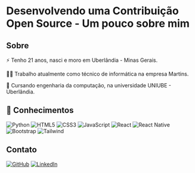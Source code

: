 # Desenvolvendo uma Contribuição Open Source - Um pouco sobre mim

## Sobre

⚡️ Tenho 21 anos, nasci e moro em Uberlândia - Minas Gerais.

👩‍💻 Trabalho atualmente como técnico de informática na empresa Martins.

📘 Cursando engenharia da computação, na universidade UNIUBE - Uberlândia.

## 🧠 Conhecimentos

![Python](https://img.shields.io/badge/python-3670A0?style=for-the-badge&logo=python&logoColor=white)
![HTML5](https://img.shields.io/badge/HTML5-E34F26?style=for-the-badge&logo=html5&logoColor=white)
![CSS3](https://img.shields.io/badge/CSS3-1572B6?style=for-the-badge&logo=css3&logoColor=white)
![JavaScript](https://img.shields.io/badge/JavaScript-F7DF1E?style=for-the-badge&logo=javascript&logoColor=black)
![React](https://img.shields.io/badge/React-1A3D4E?style=for-the-badge&logo=react&logoColor=61DAFB)
![React Native](https://img.shields.io/badge/React_Native-20232A?style=for-the-badge&logo=react&logoColor=61DAFB)
![Bootstrap](https://img.shields.io/badge/-boostrap-180136?style=for-the-badge&logo=bootstrap&labelColor=180136&logoColor=7309FF)
![Tailwind](https://img.shields.io/badge/tailwindcss-%2338B2AC.svg?style=for-the-badge&logo=tailwind-css&logoColor=white)

## Contato

[![GitHub](https://img.shields.io/badge/GitHub-CC2936?style=for-the-badge&logo=github&logoColor=white)](https://github.com/MarcioFilhoDev)
[![LinkedIn](https://img.shields.io/badge/LinkedIn-000000?style=for-the-badge&logo=linkedin&logoColor=white)](https://www.linkedin.com/in/m%C3%A1rcio-filho-b13527298/)
